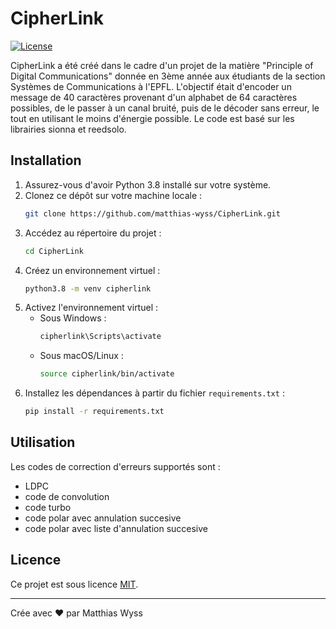 # CipherLink

[![License](https://img.shields.io/badge/license-MIT-blue.svg)](LICENSE)

CipherLink a été créé dans le cadre d'un projet de la matière "Principle of Digital Communications" donnée en 3ème année aux étudiants de la section Systèmes de Communications à l'EPFL.
L'objectif était d'encoder un message de 40 caractères provenant d'un alphabet de 64 caractères possibles, de le passer à un canal bruité, puis de le décoder sans erreur, le tout en utilisant le moins d'énergie possible.
Le code est basé sur les librairies sionna et reedsolo.

## Installation

1. Assurez-vous d'avoir Python 3.8 installé sur votre système.
2. Clonez ce dépôt sur votre machine locale :
   ```sh
   git clone https://github.com/matthias-wyss/CipherLink.git
   ```
3. Accédez au répertoire du projet :
   ```sh
   cd CipherLink
   ```
4. Créez un environnement virtuel :
   ```sh
   python3.8 -m venv cipherlink
   ```
5. Activez l'environnement virtuel :
   - Sous Windows :
     ```sh
     cipherlink\Scripts\activate
     ```
   - Sous macOS/Linux :
     ```sh
     source cipherlink/bin/activate
     ```
6. Installez les dépendances à partir du fichier `requirements.txt` :
   ```sh
   pip install -r requirements.txt
   ```

## Utilisation

Les codes de correction d'erreurs supportés sont :
- LDPC
- code de convolution
- code turbo
- code polar avec annulation succesive
- code polar avec liste d'annulation succesive

## Licence

Ce projet est sous licence [MIT](LICENSE).

---

Crée avec ❤️ par Matthias Wyss
